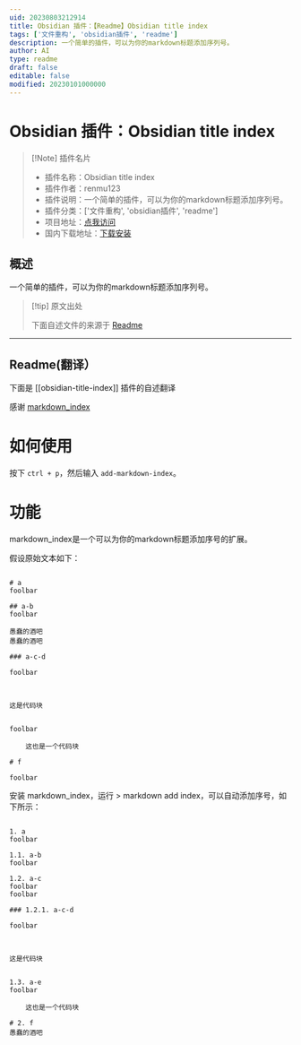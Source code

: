 ```yaml
---
uid: 20230803212914
title: Obsidian 插件：【Readme】Obsidian title index
tags: ['文件重构', 'obsidian插件', 'readme']
description: 一个简单的插件，可以为你的markdown标题添加序列号。
author: AI
type: readme
draft: false
editable: false
modified: 20230101000000
---
```


# Obsidian 插件：Obsidian title index

> [!Note] 插件名片
> - 插件名称：Obsidian title index
> - 插件作者：renmu123
> - 插件说明：一个简单的插件，可以为你的markdown标题添加序列号。
> - 插件分类：['文件重构', 'obsidian插件', 'readme']
> - 项目地址：[点我访问](https://github.com/renmu123/obsidian-markdown-index)
> - 国内下载地址：[下载安装](https://pkmer.cn/products/plugin/pluginMarket/?obsidian-title-index)

## 概述

一个简单的插件，可以为你的markdown标题添加序列号。



> [!tip] 原文出处
> 
>下面自述文件的来源于 [Readme](https://ghproxy.net/https://raw.githubusercontent.com/renmu123/obsidian-markdown-index/master/README.md)
> 

---

## Readme(翻译）

下面是 [[obsidian-title-index]] 插件的自述翻译



感谢 [markdown_index](https://github.com/legendmohe/markdown_index)

# 如何使用
按下 `ctrl + p`，然后输入 `add-markdown-index`。

# 功能

markdown_index是一个可以为你的markdown标题添加序号的扩展。



假设原始文本如下：

```

# a
foolbar

## a-b
foolbar

愚蠢的酒吧
愚蠢的酒吧

### a-c-d

foolbar



```

    这是代码块

```

foolbar

    这也是一个代码块

# f

foolbar

```



安装 markdown_index，运行 > markdown add index，可以自动添加序号，如下所示：



```

1. a
foolbar

1.1. a-b
foolbar

1.2. a-c
foolbar
foolbar

### 1.2.1. a-c-d

foolbar



```

    这是代码块

```

1.3. a-e
foolbar

    这也是一个代码块

# 2. f
愚蠢的酒吧
```



